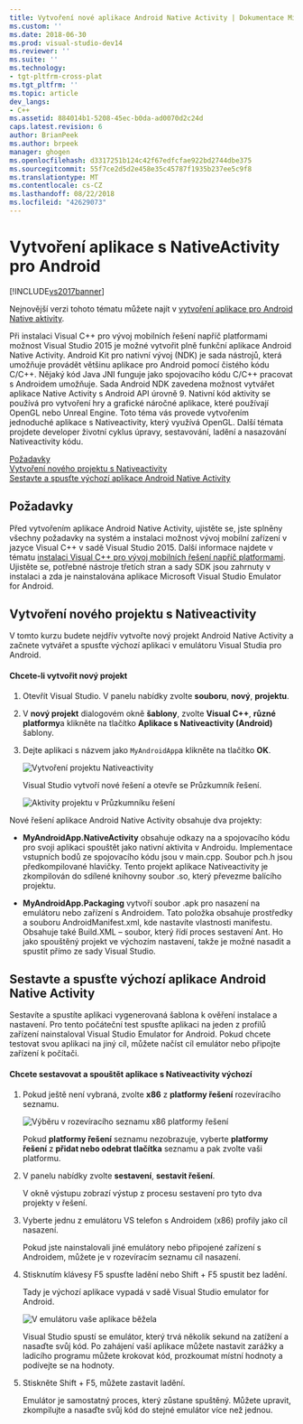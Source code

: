 ```yaml
---
title: Vytvoření nové aplikace Android Native Activity | Dokumentace Microsoftu
ms.custom: ''
ms.date: 2018-06-30
ms.prod: visual-studio-dev14
ms.reviewer: ''
ms.suite: ''
ms.technology:
- tgt-pltfrm-cross-plat
ms.tgt_pltfrm: ''
ms.topic: article
dev_langs:
- C++
ms.assetid: 884014b1-5208-45ec-b0da-ad0070d2c24d
caps.latest.revision: 6
author: BrianPeek
ms.author: brpeek
manager: ghogen
ms.openlocfilehash: d3317251b124c42f67edfcfae922bd2744dbe375
ms.sourcegitcommit: 55f7ce2d5d2e458e35c45787f1935b237ee5c9f8
ms.translationtype: MT
ms.contentlocale: cs-CZ
ms.lasthandoff: 08/22/2018
ms.locfileid: "42629073"
---
```

# <a name="create-an-android-native-activity-app"></a>Vytvoření aplikace s NativeActivity pro Android
[!INCLUDE[vs2017banner](../includes/vs2017banner.md)]

Nejnovější verzi tohoto tématu můžete najít v [vytvoření aplikace pro Android Native aktivity](https://docs.microsoft.com/visualstudio/cross-platform/create-an-android-native-activity-app).  
  
  
Při instalaci Visual C++ pro vývoj mobilních řešení napříč platformami možnost Visual Studio 2015 je možné vytvořit plně funkční aplikace Android Native Activity. Android Kit pro nativní vývoj (NDK) je sada nástrojů, která umožňuje provádět většinu aplikace pro Android pomocí čistého kódu C/C++. Nějaký kód Java JNI funguje jako spojovacího kódu C/C++ pracovat s Androidem umožňuje. Sada Android NDK zavedena možnost vytvářet aplikace Native Activity s Android API úrovně 9. Nativní kód aktivity se používá pro vytvoření hry a grafické náročné aplikace, které používají OpenGL nebo Unreal Engine. Toto téma vás provede vytvořením jednoduché aplikace s Nativeactivity, který využívá OpenGL. Další témata projdete developer životní cyklus úpravy, sestavování, ladění a nasazování Nativeactivity kódu.  
  
 [Požadavky](#req)   
 [Vytvoření nového projektu s Nativeactivity](#Create)   
 [Sestavte a spusťte výchozí aplikace Android Native Activity](#BuildHello)  
  
##  <a name="req"></a> Požadavky  
 Před vytvořením aplikace Android Native Activity, ujistěte se, jste splněny všechny požadavky na systém a instalaci možnost vývoj mobilní zařízení v jazyce Visual C++ v sadě Visual Studio 2015. Další informace najdete v tématu [instalaci Visual C++ pro vývoj mobilních řešení napříč platformami](../cross-platform/install-visual-cpp-for-cross-platform-mobile-development.md). Ujistěte se, potřebné nástroje třetích stran a sady SDK jsou zahrnuty v instalaci a zda je nainstalována aplikace Microsoft Visual Studio Emulator for Android.  
  
##  <a name="Create"></a> Vytvoření nového projektu s Nativeactivity  
 V tomto kurzu budete nejdřív vytvořte nový projekt Android Native Activity a začnete vytvářet a spusťte výchozí aplikaci v emulátoru Visual Studia pro Android.  
  
#### <a name="to-create-a-new-project"></a>Chcete-li vytvořit nový projekt  
  
1.  Otevřít Visual Studio. V panelu nabídky zvolte **souboru**, **nový**, **projektu**.  
  
2.  V **nový projekt** dialogovém okně **šablony**, zvolte **Visual C++**, **různé platformy**a klikněte na tlačítko  **Aplikace s Nativeactivity (Android)** šablony.  
  
3.  Dejte aplikaci s názvem jako `MyAndroidApp`a klikněte na tlačítko **OK**.  
  
     ![Vytvoření projektu Nativeactivity](../cross-platform/media/cppmdd-newproject.PNG "CppMDD_NewProject")  
  
     Visual Studio vytvoří nové řešení a otevře se Průzkumník řešení.  
  
     ![Aktivity projektu v Průzkumníku řešení](../cross-platform/media/cppmdd-rc-na-solutionexp.PNG "CPPMDD_RC_NA_SolutionExp")  
  
 Nové řešení aplikace Android Native Activity obsahuje dva projekty:  
  
-   **MyAndroidApp.NativeActivity** obsahuje odkazy na a spojovacího kódu pro svoji aplikaci spouštět jako nativní aktivita v Androidu. Implementace vstupních bodů ze spojovacího kódu jsou v main.cpp. Soubor pch.h jsou předkompilované hlavičky. Tento projekt aplikace Nativeactivity je zkompilován do sdílené knihovny soubor .so, který převezme balícího projektu.  
  
-   **MyAndroidApp.Packaging** vytvoří soubor .apk pro nasazení na emulátoru nebo zařízení s Androidem. Tato položka obsahuje prostředky a souboru AndroidManifest.xml, kde nastavíte vlastnosti manifestu. Obsahuje také Build.XML – soubor, který řídí proces sestavení Ant. Ho jako spouštěný projekt ve výchozím nastavení, takže je možné nasadit a spustit přímo ze sady Visual Studio.  
  
##  <a name="BuildHello"></a> Sestavte a spusťte výchozí aplikace Android Native Activity  
 Sestavíte a spustíte aplikaci vygenerovaná šablona k ověření instalace a nastavení. Pro tento počáteční test spusťte aplikaci na jeden z profilů zařízení nainstaloval Visual Studio Emulator for Android. Pokud chcete testovat svou aplikaci na jiný cíl, můžete načíst cíl emulátor nebo připojte zařízení k počítači.  
  
#### <a name="to-build-and-run-the-default-native-activity-app"></a>Chcete sestavovat a spouštět aplikace s Nativeactivity výchozí  
  
1.  Pokud ještě není vybraná, zvolte **x86** z **platformy řešení** rozevíracího seznamu.  
  
     ![Výběru v rozevíracího seznamu x86 platformy řešení](../cross-platform/media/cppmdd-rc-na-solution-x86.png "CPPMDD_RC_NA_Solution_x86")  
  
     Pokud **platformy řešení** seznamu nezobrazuje, vyberte **platformy řešení** z **přidat nebo odebrat tlačítka** seznamu a pak zvolte vaši platformu.  
  
2.  V panelu nabídky zvolte **sestavení**, **sestavit řešení**.  
  
     V okně výstupu zobrazí výstup z procesu sestavení pro tyto dva projekty v řešení.  
  
3.  Vyberte jednu z emulátoru VS telefon s Androidem (x86) profily jako cíl nasazení.  
  
     Pokud jste nainstalovali jiné emulátory nebo připojené zařízení s Androidem, můžete je v rozevíracím seznamu cíl nasazení.  
  
4.  Stisknutím klávesy F5 spusťte ladění nebo Shift + F5 spustit bez ladění.  
  
     Tady je výchozí aplikace vypadá v sadě Visual Studio emulator for Android.  
  
     ![V emulátoru vaše aplikace běžela](../cross-platform/media/cppmdd-emulator-running-app.PNG "CppMDD_Emulator_Running_App")  
  
     Visual Studio spustí se emulátor, který trvá několik sekund na zatížení a nasaďte svůj kód. Po zahájení vaší aplikace můžete nastavit zarážky a ladicího programu můžete krokovat kód, prozkoumat místní hodnoty a podívejte se na hodnoty.  
  
5.  Stiskněte Shift + F5, můžete zastavit ladění.  
  
     Emulátor je samostatný proces, který zůstane spuštěný. Můžete upravit, zkompilujte a nasaďte svůj kód do stejné emulátor více než jednou.


